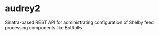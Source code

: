 audrey2
=======

Sinatra-based REST API for administrating configuration of Shelby feed processing components like BotRolls
